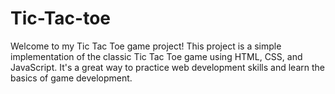 # Tic-Tac-toe
 Welcome to my Tic Tac Toe game project! This project is a simple implementation of the classic Tic Tac Toe game using HTML, CSS, and JavaScript. It's a great way to practice web development skills and learn the basics of game development.

